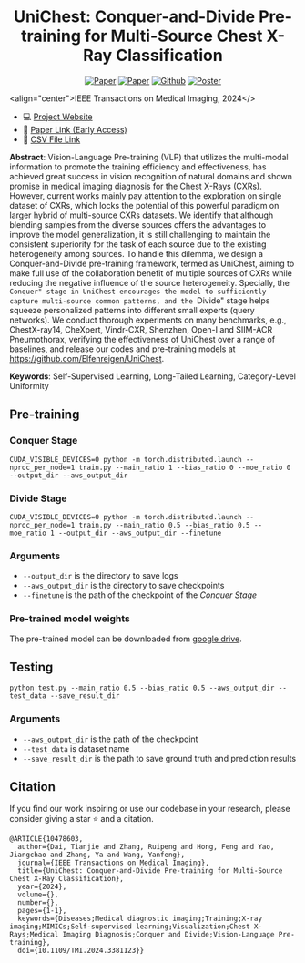 <h1 align="center">UniChest: Conquer-and-Divide Pre-training for Multi-Source Chest X-Ray Classification</h1>

<p align="center">
    <a href="https://arxiv.org/abs/2310.17622"><img src="https://img.shields.io/badge/arXiv-2310.17622-b31b1b.svg" alt="Paper"></a>
    <a href="https://openreview.net/forum?id=geLARFEK8O"><img src="https://img.shields.io/badge/OpenReview-NeurIPS'23 Spotlight-blue" alt="Paper"></a>
    <a href="https://github.com/MediaBrain-SJTU/Geometric-Harmonization"><img src="https://img.shields.io/badge/Github-GH-brightgreen?logo=github" alt="Github"></a>
    <a href="https://neurips.cc/media/PosterPDFs/NeurIPS%202023/70835.png?t=1699436032.259549"> <img src="https://img.shields.io/badge/Poster-grey?logo=airplayvideo&logoColor=white" alt="Poster"></a>
</p>


<align="center">IEEE Transactions on Medical Imaging, 2024</>



* 💻 [Project Website](https://tianjiedai.github.io/unichest/)
* 📖 [Paper Link (Early Access)](https://ieeexplore.ieee.org/abstract/document/10478603)
* 📁 [CSV File Link](https://drive.google.com/file/d/1LMiipnq-EouN2_wguSTfwCTBKREMKikP/view?usp=sharing)

**Abstract**: Vision-Language Pre-training (VLP) that utilizes the multi-modal information to promote the training efficiency and effectiveness, has achieved great success in vision recognition of natural domains and shown promise in medical imaging diagnosis for the Chest X-Rays (CXRs). However, current works mainly pay attention to the exploration on single dataset of CXRs, which locks the potential of this powerful paradigm on larger hybrid of multi-source CXRs datasets. We identify that although blending samples from the diverse sources offers the advantages to improve the model generalization, it is still challenging to maintain the consistent superiority for the task of each source due to the existing heterogeneity among sources. To handle this dilemma, we design a Conquer-and-Divide pre-training framework, termed as UniChest, aiming to make full use of the collaboration benefit of multiple sources of CXRs while reducing the negative influence of the source heterogeneity. Specially, the ``Conquer" stage in UniChest encourages the model to sufficiently capture multi-source common patterns, and the ``Divide" stage helps squeeze personalized patterns into different small experts (query networks). We conduct thorough experiments on many benchmarks, e.g., ChestX-ray14, CheXpert, Vindr-CXR, Shenzhen, Open-I and SIIM-ACR Pneumothorax, verifying the effectiveness of UniChest over a range of baselines, and release our codes and pre-training models at https://github.com/Elfenreigen/UniChest.

**Keywords**: Self-Supervised Learning, Long-Tailed Learning, Category-Level Uniformity


## Pre-training



### Conquer Stage
```
CUDA_VISIBLE_DEVICES=0 python -m torch.distributed.launch --nproc_per_node=1 train.py --main_ratio 1 --bias_ratio 0 --moe_ratio 0 --output_dir --aws_output_dir
```

### Divide Stage
```
CUDA_VISIBLE_DEVICES=0 python -m torch.distributed.launch --nproc_per_node=1 train.py --main_ratio 0.5 --bias_ratio 0.5 --moe_ratio 1 --output_dir --aws_output_dir --finetune
```

### Arguments

- `--output_dir` is the directory to save logs
- `--aws_output_dir` is the directory to save checkpoints
- `--finetune` is the path of the checkpoint of the _Conquer Stage_

### Pre-trained model weights
The pre-trained model can be downloaded from [google drive](https://drive.google.com/file/d/1V91ppG1M-IZcSFDyTBa4FNnMST9_vnkV/view?usp=sharing).

## Testing
```
python test.py --main_ratio 0.5 --bias_ratio 0.5 --aws_output_dir --test_data --save_result_dir
```

### Arguments

- `--aws_output_dir` is the path of the checkpoint
- `--test_data` is dataset name
- `--save_result_dir` is the path to save ground truth and prediction results

## Citation

If you find our work inspiring or use our codebase in your research, please consider giving a star ⭐ and a citation.
```
@ARTICLE{10478603,
  author={Dai, Tianjie and Zhang, Ruipeng and Hong, Feng and Yao, Jiangchao and Zhang, Ya and Wang, Yanfeng},
  journal={IEEE Transactions on Medical Imaging}, 
  title={UniChest: Conquer-and-Divide Pre-training for Multi-Source Chest X-Ray Classification}, 
  year={2024},
  volume={},
  number={},
  pages={1-1},
  keywords={Diseases;Medical diagnostic imaging;Training;X-ray imaging;MIMICs;Self-supervised learning;Visualization;Chest X-Rays;Medical Imaging Diagnosis;Conquer and Divide;Vision-Language Pre-training},
  doi={10.1109/TMI.2024.3381123}}
```

